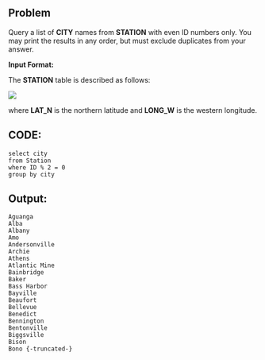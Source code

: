 ## Problem
 Query a list of **CITY** names from **STATION** with even ID numbers only. You may print the results in any order, but must exclude duplicates from your answer.
 
 **Input Format:**
 
 The **STATION** table is described as follows:

![](https://s3.amazonaws.com/hr-challenge-images/9336/1449345840-5f0a551030-Station.jpg)

where **LAT_N** is the northern latitude and **LONG_W** is the western longitude.

## CODE:

    select city 
    from Station
    where ID % 2 = 0
    group by city 
    
## Output:

    Aguanga 
    Alba 
    Albany 
    Amo 
    Andersonville 
    Archie 
    Athens 
    Atlantic Mine 
    Bainbridge 
    Baker 
    Bass Harbor 
    Bayville 
    Beaufort 
    Bellevue 
    Benedict 
    Bennington 
    Bentonville 
    Biggsville 
    Bison 
    Bono {-truncated-}
    